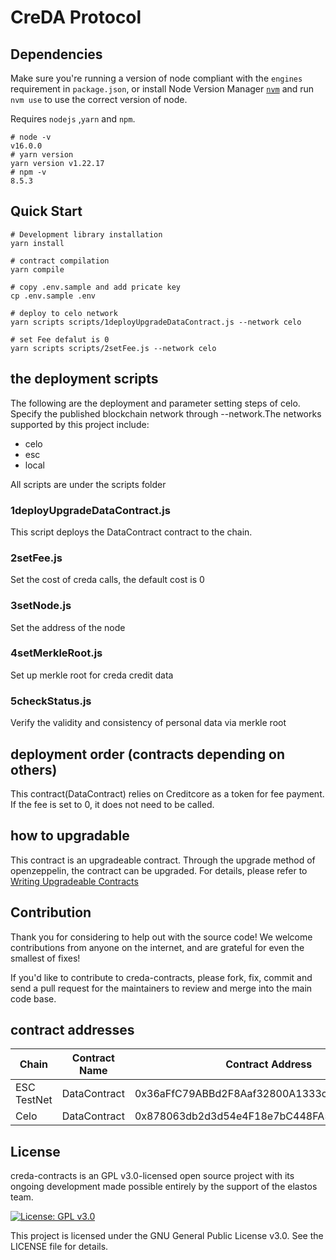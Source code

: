# CreDA Protocol

## Dependencies

Make sure you're running a version of node compliant with the `engines` requirement in `package.json`, or install Node Version Manager [`nvm`](https://github.com/creationix/nvm) and run `nvm use` to use the correct version of node.

Requires `nodejs` ,`yarn` and `npm`.

```shell
# node -v 
v16.0.0
# yarn version
yarn version v1.22.17 
# npm -v
8.5.3
```


## Quick Start
```shell
# Development library installation
yarn install

# contract compilation
yarn compile

# copy .env.sample and add pricate key
cp .env.sample .env

# deploy to celo network
yarn scripts scripts/1deployUpgradeDataContract.js --network celo

# set Fee defalut is 0
yarn scripts scripts/2setFee.js --network celo

```

## the deployment scripts
The following are the deployment and parameter setting steps of celo. Specify the published blockchain network through --network.The networks supported by this project include:
- celo
- esc
- local

All scripts are under the scripts folder
  
### 1deployUpgradeDataContract.js
This script deploys the DataContract contract to the chain.
 
### 2setFee.js
Set the cost of creda calls, the default cost is 0

### 3setNode.js
Set the address of the node

### 4setMerkleRoot.js
Set up merkle root for creda credit data

### 5checkStatus.js
Verify the validity and consistency of personal data via merkle root

## deployment order (contracts depending on others)
This contract(DataContract) relies on Creditcore as a token for fee payment. If the fee is set to 0, it does not need to be called.

 ## how to upgradable
This contract is an upgradeable contract. Through the upgrade method of openzeppelin, the contract can be upgraded. For details, please refer to
[Writing Upgradeable Contracts](https://docs.openzeppelin.com/upgrades-plugins/1.x/writing-upgradeable)


## Contribution
Thank you for considering to help out with the source code! We welcome contributions from anyone on the internet, and are grateful for even the smallest of fixes!

If you'd like to contribute to creda-contracts, please fork, fix, commit and send a pull request for the maintainers to review and merge into the main code base. 

## contract addresses 

|Chain |Contract Name |Contract Address|
| ------ | ------ | ------ |
|ESC TestNet|DataContract|0x36aFfC79ABBd2F8Aaf32800A1333c524aF3bCE79|
|Celo |DataContract|0x878063db2d3d54e4F18e7bC448FA56A0e111C054|


## License  

creda-contracts is an GPL v3.0-licensed open source project with its ongoing development made possible entirely by the support of the elastos team. 

[![License: GPL v3.0](https://img.shields.io/badge/License-GPL%20v3-blue.svg)](https://www.gnu.org/licenses/gpl-3.0.en.html)

This project is licensed under the GNU General Public License v3.0. See the LICENSE file for details.

